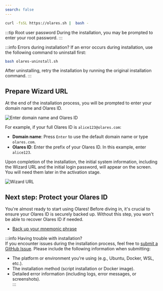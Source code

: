 ```yaml
---
search: false
---
```


```bash
curl -fsSL https://olares.sh |  bash -
```

:::tip Root user password
During the installation, you may be prompted to enter your root password.
:::

:::info Errors during installation?
If an error occurs during installation, use the following command to uninstall first:

```bash
bash olares-uninstall.sh

```

After uninstalling, retry the installation by running the original installation command.
:::

## Prepare Wizard URL

At the end of the installation process, you will be prompted to enter your domain name and Olares ID.

![Enter domain name and Olares ID](/images/manual/get-started/enter-olares-id.png)

For example, if your full Olares ID is `alice123@olares.com`:

- **Domain name**: Press `Enter` to use the default domain name or type `olares.com`.
- **Olares ID**: Enter the prefix of your Olares ID. In this example, enter `alice123`.

Upon completion of the installation, the initial system information, including the Wizard URL and the initial login password, will appear on the screen. You will need them later in the activation stage.

![Wizard URL](/images/manual/get-started/wizard-url-and-login-password.png)

## Next step: Protect your Olares ID

You're almost ready to start using Olares! Before diving in, it's crucial to ensure your Olares ID is securely backed up. Without this step, you won't be able to recover Olares ID if needed.

- [Back up your mnemonic phrase](/larepass/back-up-mnemonics.md)

:::info Having trouble with installation?  
If you encounter issues during the installation process, feel free to [submit a GitHub Issue](https://github.com/beclab/Olares/issues/new). Please include the following information when submitting:

- The platform or environment you're using (e.g., Ubuntu, Docker, WSL, etc.).
- The installation method (script installation or Docker image).
- Detailed error information (including logs, error messages, or screenshots).  
  :::
